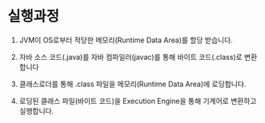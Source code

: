 # 실행과정
  1. JVM이 OS로부터 적당한 메모리(Runtime Data Area)를 할당 받습니다.

  2. 자바 소스 코드(.java)를 자바 컴파일러(javac)를 통해 바이트 코드(.class)로 변환합니다

  3. 클래스로더를 통해 .class 파일을 메모리(Runtime Data Area)에 로딩합니다.

  4. 로딩된 클래스 파일(바이트 코드)을 Execution Engine을 통해 기계어로 변환하고 실행합니다.
